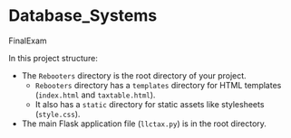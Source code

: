 # Database_Systems
FinalExam


In this project structure:
- The `Rebooters` directory is the root directory of your project.
  - `Rebooters` directory has a `templates` directory for HTML templates (`index.html` and `taxtable.html`).
  - It also has a `static` directory for static assets like stylesheets (`style.css`).
- The main Flask application file (`llctax.py`) is in the root directory.
